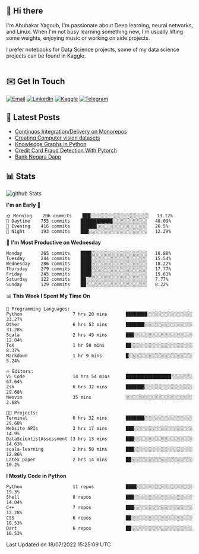 ## 👋 Hi there

I'm Abubakar Yagoub, I'm passionate about Deep learning, neural networks, and
Linux. When I'm not busy learning something new, I'm usually lifting some
weights, enjoying music or working on side projects.

I prefer notebooks for Data Science projects, some of my data science projects
can be found in Kaggle. <br> <br>

## ✉️ Get In Touch

[![Email](https://img.shields.io/badge/Email-f1f1f1?style=for-the-badge&logo=gmail&logoColor=0f111a)](mailto:hi@blacksuan19.dev)
[![LinkedIn](https://img.shields.io/badge/LinkedIn-0077B5?style=for-the-badge&logo=linkedin&logoColor=white)](https://www.linkedin.com/in/blacksuan19/)
[![Kaggle](https://img.shields.io/badge/Kaggle-5acfff?style=for-the-badge&logo=kaggle&logoColor=white)](http://kaggle.com/abubakaryagob/)
[![Telegram](https://img.shields.io/badge/Telegram-2CA5E0?style=for-the-badge&logo=telegram&logoColor=white)](https://t.me/blacksuan19)

## 📩 Latest Posts

<!-- BLOG-POST-LIST:START -->
- [Continuos Integration/Delivery on Monorepos](http://blacksuan19.dev/blog/github-actions-monorepos/)
- [Creating Computer vision datasets](http://blacksuan19.dev/blog/creating-datasets/)
- [Knowledge Graphs in Python](http://blacksuan19.dev/projects/Knowledge_Graphs/)
- [Credit Card Fraud Detection With Pytorch](http://blacksuan19.dev/projects/credit-card-fraud-detection-with-pytorch/)
- [Bank Negara Dapp](http://blacksuan19.dev/projects/bank-negara/)
<!-- BLOG-POST-LIST:END -->

## 📊 Stats

![github Stats](https://github-readme-stats.vercel.app/api?username=blacksuan19&theme=github_dark&show_icons=true&count_private=true&custom_title=Github%20Stats&hide_border=true)

<!--START_SECTION:waka-->
**I'm an Early 🐤** 

```text
🌞 Morning    206 commits    ███░░░░░░░░░░░░░░░░░░░░░░   13.12% 
🌆 Daytime    755 commits    ████████████░░░░░░░░░░░░░   48.09% 
🌃 Evening    416 commits    ██████░░░░░░░░░░░░░░░░░░░   26.5% 
🌙 Night      193 commits    ███░░░░░░░░░░░░░░░░░░░░░░   12.29%

```
📅 **I'm Most Productive on Wednesday** 

```text
Monday       265 commits    ████░░░░░░░░░░░░░░░░░░░░░   16.88% 
Tuesday      244 commits    ████░░░░░░░░░░░░░░░░░░░░░   15.54% 
Wednesday    286 commits    ████░░░░░░░░░░░░░░░░░░░░░   18.22% 
Thursday     279 commits    ████░░░░░░░░░░░░░░░░░░░░░   17.77% 
Friday       245 commits    ████░░░░░░░░░░░░░░░░░░░░░   15.61% 
Saturday     122 commits    ██░░░░░░░░░░░░░░░░░░░░░░░   7.77% 
Sunday       129 commits    ██░░░░░░░░░░░░░░░░░░░░░░░   8.22%

```


📊 **This Week I Spent My Time On** 

```text
💬 Programming Languages: 
Python                   7 hrs 20 mins       ████████░░░░░░░░░░░░░░░░░   33.27% 
Other                    6 hrs 53 mins       ███████░░░░░░░░░░░░░░░░░░   31.28% 
Scala                    2 hrs 49 mins       ███░░░░░░░░░░░░░░░░░░░░░░   12.84% 
TeX                      1 hr 50 mins        ██░░░░░░░░░░░░░░░░░░░░░░░   8.37% 
Markdown                 1 hr 9 mins         █░░░░░░░░░░░░░░░░░░░░░░░░   5.24%

🔥 Editors: 
VS Code                  14 hrs 54 mins      █████████████████░░░░░░░░   67.64% 
Zsh                      6 hrs 32 mins       ███████░░░░░░░░░░░░░░░░░░   29.68% 
Neovim                   35 mins             ░░░░░░░░░░░░░░░░░░░░░░░░░   2.68%

🐱‍💻 Projects: 
Terminal                 6 hrs 32 mins       ███████░░░░░░░░░░░░░░░░░░   29.68% 
Website APIs             3 hrs 17 mins       ███░░░░░░░░░░░░░░░░░░░░░░   14.9% 
DataScientistAssessment (3 hrs 13 mins       ███░░░░░░░░░░░░░░░░░░░░░░   14.63% 
scala-learning           2 hrs 50 mins       ███░░░░░░░░░░░░░░░░░░░░░░   12.86% 
Latex paper              2 hrs 14 mins       ██░░░░░░░░░░░░░░░░░░░░░░░   10.2%

```

**I Mostly Code in Python** 

```text
Python                   11 repos            ████░░░░░░░░░░░░░░░░░░░░░   19.3% 
Shell                    8 repos             ███░░░░░░░░░░░░░░░░░░░░░░   14.04% 
C++                      7 repos             ███░░░░░░░░░░░░░░░░░░░░░░   12.28% 
CSS                      6 repos             ██░░░░░░░░░░░░░░░░░░░░░░░   10.53% 
Dart                     6 repos             ██░░░░░░░░░░░░░░░░░░░░░░░   10.53%

```



 Last Updated on 18/07/2022 15:25:09 UTC
<!--END_SECTION:waka-->

